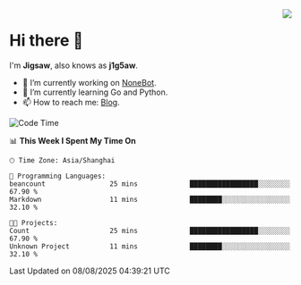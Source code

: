 <a href="#">
  <img align="right" src="https://github-readme-stats.vercel.app/api?username=j1g5awi&count_private=true&show_icons=true&title_color=80070B&text_color=B3B3B3&bg_color=212121&icon_color=80070B" />
</a>

# Hi there 👋

I'm **Jigsaw**, also knows as **j1g5aw**.

- 🔭 I’m currently working on [NoneBot](https://github.com/nonebot).
- 🌱 I’m currently learning Go and Python.
- 📫 How to reach me: [Blog](https://blog.maddestroyer.xyz/).

<!--START_SECTION:waka-->
![Code Time](http://img.shields.io/badge/Code%20Time-1%2C890%20hrs%2035%20mins-blue)

📊 **This Week I Spent My Time On** 

```text
🕑︎ Time Zone: Asia/Shanghai

💬 Programming Languages: 
beancount                25 mins             █████████████████░░░░░░░░   67.90 % 
Markdown                 11 mins             ████████░░░░░░░░░░░░░░░░░   32.10 % 

🐱‍💻 Projects: 
Count                    25 mins             █████████████████░░░░░░░░   67.90 % 
Unknown Project          11 mins             ████████░░░░░░░░░░░░░░░░░   32.10 % 
```


 Last Updated on 08/08/2025 04:39:21 UTC
<!--END_SECTION:waka-->
